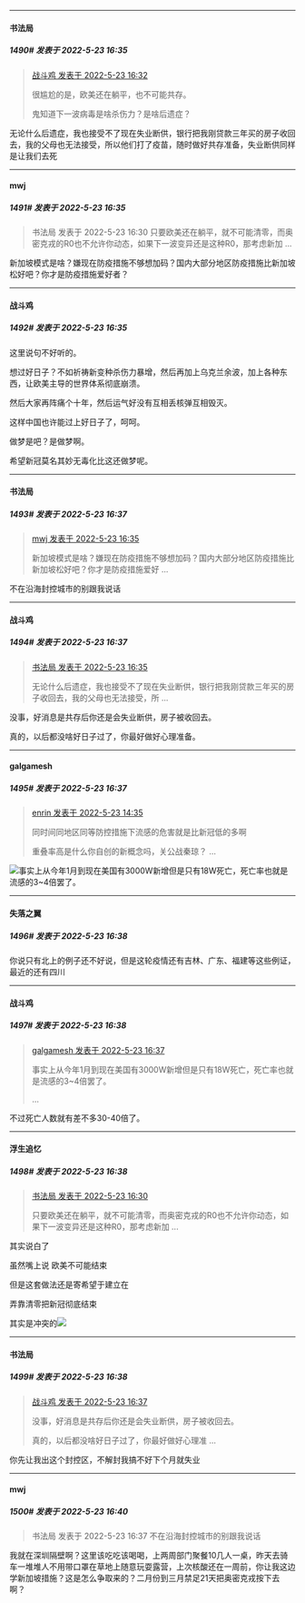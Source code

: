 

*****

####  书法局  
##### 1490#       发表于 2022-5-23 16:35

<blockquote><a href="httphttps://bbs.saraba1st.com/2b/forum.php?mod=redirect&amp;goto=findpost&amp;pid=55957626&amp;ptid=2070786" target="_blank">战斗鸡 发表于 2022-5-23 16:32</a>

很尴尬的是，欧美还在躺平，也不可能共存。

鬼知道下一波病毒是啥杀伤力？是啥后遗症？</blockquote>
无论什么后遗症，我也接受不了现在失业断供，银行把我刚贷款三年买的房子收回去，我的父母也无法接受，所以他们打了疫苗，随时做好共存准备，失业断供同样是让我们去死

*****

####  mwj  
##### 1491#       发表于 2022-5-23 16:35

<blockquote>书法局 发表于 2022-5-23 16:30
只要欧美还在躺平，就不可能清零，而奥密克戎的R0也不允许你动态，如果下一波变异还是这种R0，那考虑新加 ...</blockquote>
新加坡模式是啥？嫌现在防疫措施不够想加码？国内大部分地区防疫措施比新加坡松好吧？你才是防疫措施爱好者？

*****

####  战斗鸡  
##### 1492#       发表于 2022-5-23 16:35

这里说句不好听的。

想过好日子？不如祈祷新变种杀伤力暴增，然后再加上乌克兰余波，加上各种东西，让欧美主导的世界体系彻底崩溃。

然后大家再阵痛个十年，然后运气好没有互相丢核弹互相毁灭。

这样中国也许能过上好日子了，呵呵。

做梦是吧？是做梦啊。

希望新冠莫名其妙无毒化比这还做梦呢。

*****

####  书法局  
##### 1493#       发表于 2022-5-23 16:37

<blockquote><a href="httphttps://bbs.saraba1st.com/2b/forum.php?mod=redirect&amp;goto=findpost&amp;pid=55957685&amp;ptid=2070786" target="_blank">mwj 发表于 2022-5-23 16:35</a>

新加坡模式是啥？嫌现在防疫措施不够想加码？国内大部分地区防疫措施比新加坡松好吧？你才是防疫措施爱好 ...</blockquote>
不在沿海封控城市的别跟我说话

*****

####  战斗鸡  
##### 1494#       发表于 2022-5-23 16:37

<blockquote><a href="httphttps://bbs.saraba1st.com/2b/forum.php?mod=redirect&amp;goto=findpost&amp;pid=55957681&amp;ptid=2070786" target="_blank">书法局 发表于 2022-5-23 16:35</a>

无论什么后遗症，我也接受不了现在失业断供，银行把我刚贷款三年买的房子收回去，我的父母也无法接受，所 ...</blockquote>
没事，好消息是共存后你还是会失业断供，房子被收回去。

真的，以后都没啥好日子过了，你最好做好心理准备。

*****

####  galgamesh  
##### 1495#       发表于 2022-5-23 16:37

<blockquote><a href="httphttps://bbs.saraba1st.com/2b/forum.php?mod=redirect&amp;goto=findpost&amp;pid=55956150&amp;ptid=2070786" target="_blank">enrin 发表于 2022-5-23 14:35</a>

同时间同地区同等防控措施下流感的危害就是比新冠低的多啊

重叠率高是什么你自创的新概念吗，关公战秦琼？ ...</blockquote>
<img src="https://static.saraba1st.com/image/smiley/face2017/015.png" referrerpolicy="no-referrer">事实上从今年1月到现在美国有3000W新增但是只有18W死亡，死亡率也就是流感的3~4倍罢了。

*****

####  失落之翼  
##### 1496#       发表于 2022-5-23 16:38

你说只有北上的例子还不好说，但是这轮疫情还有吉林、广东、福建等这些例证，最近的还有四川

*****

####  战斗鸡  
##### 1497#       发表于 2022-5-23 16:38

<blockquote><a href="httphttps://bbs.saraba1st.com/2b/forum.php?mod=redirect&amp;goto=findpost&amp;pid=55957719&amp;ptid=2070786" target="_blank">galgamesh 发表于 2022-5-23 16:37</a>

事实上从今年1月到现在美国有3000W新增但是只有18W死亡，死亡率也就是流感的3~4倍罢了。

 ...</blockquote>
不过死亡人数就有差不多30-40倍了。

*****

####  浮生追忆  
##### 1498#       发表于 2022-5-23 16:38

<blockquote><a href="httphttps://bbs.saraba1st.com/2b/forum.php?mod=redirect&amp;goto=findpost&amp;pid=55957607&amp;ptid=2070786" target="_blank">书法局 发表于 2022-5-23 16:30</a>

只要欧美还在躺平，就不可能清零，而奥密克戎的R0也不允许你动态，如果下一波变异还是这种R0，那考虑新加 ...</blockquote>
其实说白了 

虽然嘴上说 欧美不可能结束

但是这套做法还是寄希望于建立在

弄靠清零把新冠彻底结束

其实是冲突的<img src="https://static.saraba1st.com/image/smiley/face2017/068.png" referrerpolicy="no-referrer">

*****

####  书法局  
##### 1499#       发表于 2022-5-23 16:38

<blockquote><a href="httphttps://bbs.saraba1st.com/2b/forum.php?mod=redirect&amp;goto=findpost&amp;pid=55957716&amp;ptid=2070786" target="_blank">战斗鸡 发表于 2022-5-23 16:37</a>

没事，好消息是共存后你还是会失业断供，房子被收回去。

真的，以后都没啥好日子过了，你最好做好心理准 ...</blockquote>
你先让我出这个封控区，不解封我搞不好下个月就失业

*****

####  mwj  
##### 1500#       发表于 2022-5-23 16:40

<blockquote>书法局 发表于 2022-5-23 16:37
不在沿海封控城市的别跟我说话</blockquote>
我就在深圳隔壁啊？这里该吃吃该喝喝，上两周部门聚餐10几人一桌，昨天去骑车一堆堆人不用带口罩在草地上随意玩耍露营，上次核酸还在一周前，你让我这边学新加坡措施？这是怎么争取来的？二月份到三月禁足21天把奥密克戎按下去啊？

